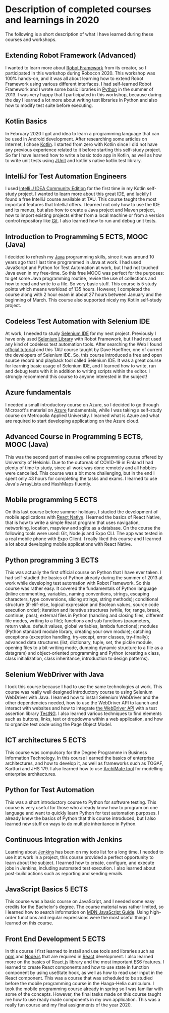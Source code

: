 # Description of completed courses and learnings in 2020

The following is a short description of what I have learned during these courses and workshops.

## Extending Robot Framework (Advanced)

I wanted to learn more about [Robot Framework](https://robotframework.org/) from its creator, so I participated in this workshop during Robocon 2020. This workshop was 100% hands-on, and it was all about learning how to extend Robot Framework using various different interfaces. I had self-learned Robot Framework and I wrote some basic libraries in [Python](https://www.python.org/) in the summer of 2013.  I was very happy that I participated in this workshop, because during the day I learned a lot more about writing test libraries in Python and also how to modify test suite before executing.

## Kotlin Basics

In February 2020 I got and idea to learn a programming language that can be used in Android development. After researching some articles on Internet, I chose [Kotlin](https://kotlinlang.org/). I started from zero with Kotlin since I did not have any previous experience related to it before starting this self-study project. So far I have learned how to write a basic todo app in Kotlin, as well as how to write unit tests using [JUnit](https://junit.org/junit4/) and kotlin's native kotlin.test library.

## IntelliJ for Test Automation Engineers

I used [Intelli J IDEA Community Edition](https://www.jetbrains.com/idea/download/) for the first time in my Kotlin self-study project. I wanted to learn more about this great IDE, and luckily I found a free IntelliJ course available at TAU. This course taught the most important features that IntelliJ offers. I learned not only how to use the IDE and its menus, but also how to create a Java project and Maven project, how to import existing projects either from a local machine or from a version control repository like [Git](https://git-scm.com/). I also learned how to run and debug unit tests.

## Introduction to Programming 5 ECTS, MOOC (Java)

I decided to refresh my [Java](https://www.w3schools.com/java/) programming skills, since it was around 10 years ago that I last time programmed in Java at work. I had used JavaScript and Python for Test Automation at work, but I had not touched Java even in my free-time. So this free MOOC was perfect for the purposes: to get some Java programming routine, revise the use of collections and how to read and write to a file. So very basic stuff. This course is 5 study points which means workload of 135 hours. However, I completed the course along with 2 hour exam in about 27 hours between January and the beginning of March. This course also supported nicely my Kotlin self-study project.

## Codeless Test Automation with Selenium IDE

At work, I needed to study [Selenium IDE](https://www.selenium.dev/selenium-ide/) for my next project. Previously I have only used [Selenium Library](https://robotframework.org/SeleniumLibrary/SeleniumLibrary.html) with Robot Framework, but I had not used any kind of codeless test automation tools. After searching the Web I found [official tutorial](https://www.selenium.dev/selenium-ide/docs/en/introduction/getting-started) and this TAU course taught by Dave Haeffner, one of current the developers of Selenium IDE. So, this course introduced a free and open source record and playback tool called Selenium IDE. It was a great course for learning basic usage of Selenium IDE, and I learned how to write, run and debug tests with it in addition to writing scripts within the editor. I strongly recommend this course to anyone interested in the subject!

## Azure fundamentals

I needed a small introductory course on Azure, so I decided to go through Microsoft's material on [Azure](https://docs.microsoft.com/en-us/learn/azure/) fundamentals, while I was taking a self-study course on Metropolia Applied University. I learned what is Azure and what are required to start developing applicationg on the Azure cloud.

## Advanced Course in Programming 5 ECTS, MOOC (Java)

This was the second part of massive online programming course offered by University of Helsinki. Due to the outbreak of COVID-19 in Finland I had plenty of time to study, since all work was done remotely and all hobbies were cancelled. This course was a bit more challenging, but in the end I spent only 43 hours for completing the tasks and exams. I learned to use Java's ArrayLists and HashMaps fluently.

## Mobile programming 5 ECTS

On this last course before summer holidays, I studied the development of mobile applications with [React Native](https://reactnative.dev/). I learned the basics of React Native, that is how to write a simple React program that uses navigation, networking, location, mapview and sqlite as a database. On the course the following tools were used: Git, Node.js and Expo CLI. The app was tested in a real mobile phone with Expo Client. I really liked this course and I learned a lot about developing mobile applications with React Native.

## Python programming 3 ECTS

This was actually the first official course on Python that I have ever taken. I had self-studied the basics of Python already during the summer of 2013 at work while developing test automation with Robot Framework. So this course was rather easy. It covered the fundamentals of Python language (inline commenting, variables, naming conventions, strings, escaping characters, type conversions, slicing strings, string methods); conditional structure (if-elif-else, logical expression and Boolean values, source code execution order); iteration and iterative structures (while, for, range, break, continue, pass); external files in Python (handling and closing files, different file modes, writing to a file); functions and sub functions (parameters, return value. default values, global variables, lambda functions); modules (Python standard module library, creating your own module); catching exceptions (exception handling, try-except, error classes, try-finally); advanced data structures (list, dictionary, tuple, set, the pickle module, opening files to a bit-writing mode, dumping dynamic structure to a file as a datagram) and object-oriented programming and Python (creating a class, class initialization, class inheritance, introduction to design patterns).

## Selenium WebDriver with Java

I took this course because I had to use the same technologies at work. This course was really well designed introductory course to using Selenium WebDriver with Java. I learned how to install Selenium WebDriver and the other dependencies needed, how to use the WebDriver API to launch and interact with websites and how to integrate [the WebDriver API](https://www.selenium.dev/selenium/docs/api/py/api.html) with a test assertion library [TestNG](https://testng.org/doc/). I also learned various techniques to find elements such as buttons, links, text or dropdowns within a web application, and how to organize test code using the Page Object Model.

## ICT architectures 5 ECTS

This course was compulsory for the Degree Programme in Business Information Technology. In this course I earned the basics of enterprise architectures, and how to develop it, as well as frameworks such as TOGAF, Kartturi and JHS 179. I also learned how to use [ArchiMate tool](https://www.archimatetool.com/) for modelling enterprise architectures.

## Python for Test Automation

This was a short introductory course to Python for software testing. This course is very useful for those who already know how to program on one language and want to quickly learn Python for test automation purposes. I already knew the basics of Python that this course introduced, but I also learned new stuff on ways to do multiple inheritance in Python.

## Continuous Integration with Jenkins

Learning about [Jenkins](https://www.jenkins.io/) has been on my todo list for a long time. I needed to use it at work in a project, this course provided a perfect opportunity to learn about the subject. I learned how to create, configure, and execute jobs in Jenkins, including automated test execution. I also learned about post-build actions such as reporting and sending emails.

## JavaScript Basics 5 ECTS

This course was a basic course on JavaScript, and I needed some easy credits for the Bachelor's degree. The course material
was rather limited, so I learned how to search information on [MDN JavaScript Guide](https://developer.mozilla.org/en-US/docs/Web/JavaScript/Guide). Using high-order functions and regular expressions were the most useful things I learned on this course.

## Front End Development 5 ECTS

In this course I first learned to install and use tools and libraries such as [npm](https://docs.npmjs.com/cli/v6/commands) and [Node.js](https://nodejs.org/en/) that are required in [React](https://reactjs.org/docs/getting-started.html) development. I also learned more on the basics of React.js library and the most important ES6 features. I learned to create React components and how to use state in function component by using useState hook, as well as how to read user input in the React component. This was a course that was scheduled to be studied before the mobile programming course in the Haaga-Helia curriculum. I took the mobile programming course already in spring so I was familiar with some of the concepts. However, the final tasks made on this course taught me how to use ready made components in my own application. This was a really fun course and my final assignments of the year 2020.
